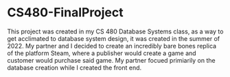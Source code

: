 # CS480-FinalProject

This project was created in my CS 480 Database Systems class, as a way to get acclimated to database system design, it was created in the summer of 2022.
My partner and I decided to create an incredibly bare bones replica of the platform Steam, where a publisher would create a game and customer would purchase said game.
My partner focued primiarily on the database creation while I created the front end.

